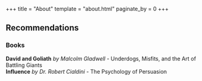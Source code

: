 +++
title = "About"
template = "about.html"
paginate_by = 0
+++

## Recommendations

### Books
 **David and Goliath** _by Malcolm Gladwell_ - Underdogs, Misfits, and the Art of Battling Giants  
 **Influence** _by Dr. Robert Cialdini_ - The Psychology of Persuasion
